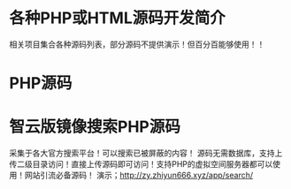 # 各种PHP或HTML源码开发简介
 相关项目集合各种源码列表，部分源码不提供演示！但百分百能够使用！！
# PHP源码
# 智云版镜像搜索PHP源码

采集于各大官方搜索平台！可以搜索已被屏蔽的内容！ 源码无需数据库，支持上传二级目录访问！直接上传源码即可访问！支持PHP的虚拟空间服务器都可以使用！网站引流必备源码！
 演示；http://zy.zhiyun666.xyz/app/search/
